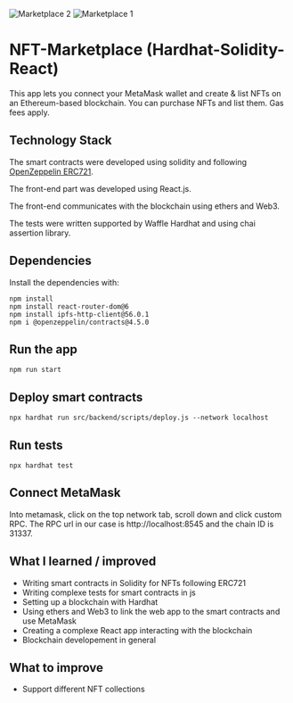 ![Marketplace 2](https://user-images.githubusercontent.com/3207620/158163606-b405f462-785b-4bc1-8ac3-99fdfb010fc7.PNG)
![Marketplace 1](https://user-images.githubusercontent.com/3207620/158163601-53a64a3c-77e5-4bf9-8828-e465a8e60376.PNG)

# NFT-Marketplace (Hardhat-Solidity-React)

This app lets you connect your MetaMask wallet and create & list NFTs on an Ethereum-based blockchain. You can purchase NFTs and list them. Gas fees apply.

## Technology Stack
The smart contracts were developed using solidity and following [OpenZeppelin ERC721](https://docs.openzeppelin.com/contracts/2.x/api/token/erc721).

The front-end part was developed using React.js.

The front-end communicates with the blockchain using ethers and Web3.

The tests were written supported by Waffle Hardhat and using chai assertion library.

## Dependencies
Install the dependencies with:
```
npm install
npm install react-router-dom@6
npm install ipfs-http-client@56.0.1
npm i @openzeppelin/contracts@4.5.0
```

## Run the app
```
npm run start
```

## Deploy smart contracts
```
npx hardhat run src/backend/scripts/deploy.js --network localhost
```

## Run tests
```
npx hardhat test
```

## Connect MetaMask
Into metamask, click on the top network tab, scroll down and click custom RPC. The RPC url in our case is http://localhost:8545 and the chain ID is 31337.

## What I learned / improved
- Writing smart contracts in Solidity for NFTs following ERC721
- Writing complexe tests for smart contracts in js
- Setting up a blockchain with Hardhat
- Using ethers and Web3 to link the web app to the smart contracts and use MetaMask
- Creating a complexe React app interacting with the blockchain
- Blockchain developement in general

## What to improve
- Support different NFT collections
